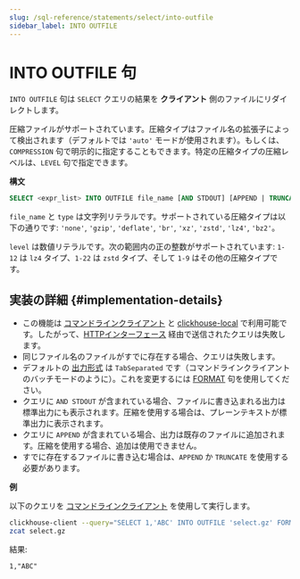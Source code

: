 ```yaml
---
slug: /sql-reference/statements/select/into-outfile
sidebar_label: INTO OUTFILE
---
```


# INTO OUTFILE 句

`INTO OUTFILE` 句は `SELECT` クエリの結果を **クライアント** 側のファイルにリダイレクトします。

圧縮ファイルがサポートされています。圧縮タイプはファイル名の拡張子によって検出されます（デフォルトでは `'auto'` モードが使用されます）。もしくは、`COMPRESSION` 句で明示的に指定することもできます。特定の圧縮タイプの圧縮レベルは、`LEVEL` 句で指定できます。

**構文**

```sql
SELECT <expr_list> INTO OUTFILE file_name [AND STDOUT] [APPEND | TRUNCATE] [COMPRESSION type [LEVEL level]]
```

`file_name` と `type` は文字列リテラルです。サポートされている圧縮タイプは以下の通りです: `'none'`, `'gzip'`, `'deflate'`, `'br'`, `'xz'`, `'zstd'`, `'lz4'`, `'bz2'`。

`level` は数値リテラルです。次の範囲内の正の整数がサポートされています: `1-12` は `lz4` タイプ、`1-22` は `zstd` タイプ、そして `1-9` はその他の圧縮タイプです。

## 実装の詳細 {#implementation-details}

- この機能は [コマンドラインクライアント](../../../interfaces/cli.md) と [clickhouse-local](../../../operations/utilities/clickhouse-local.md) で利用可能です。したがって、[HTTPインターフェース](../../../interfaces/http.md) 経由で送信されたクエリは失敗します。
- 同じファイル名のファイルがすでに存在する場合、クエリは失敗します。
- デフォルトの [出力形式](../../../interfaces/formats.md) は `TabSeparated` です（コマンドラインクライアントのバッチモードのように）。これを変更するには [FORMAT](format.md) 句を使用してください。
- クエリに `AND STDOUT` が含まれている場合、ファイルに書き込まれる出力は標準出力にも表示されます。圧縮を使用する場合は、プレーンテキストが標準出力に表示されます。
- クエリに `APPEND` が含まれている場合、出力は既存のファイルに追加されます。圧縮を使用する場合、追加は使用できません。
- すでに存在するファイルに書き込む場合は、`APPEND` か `TRUNCATE` を使用する必要があります。

**例**

以下のクエリを [コマンドラインクライアント](../../../interfaces/cli.md) を使用して実行します。

```bash
clickhouse-client --query="SELECT 1,'ABC' INTO OUTFILE 'select.gz' FORMAT CSV;"
zcat select.gz 
```

結果:

```text
1,"ABC"
```
